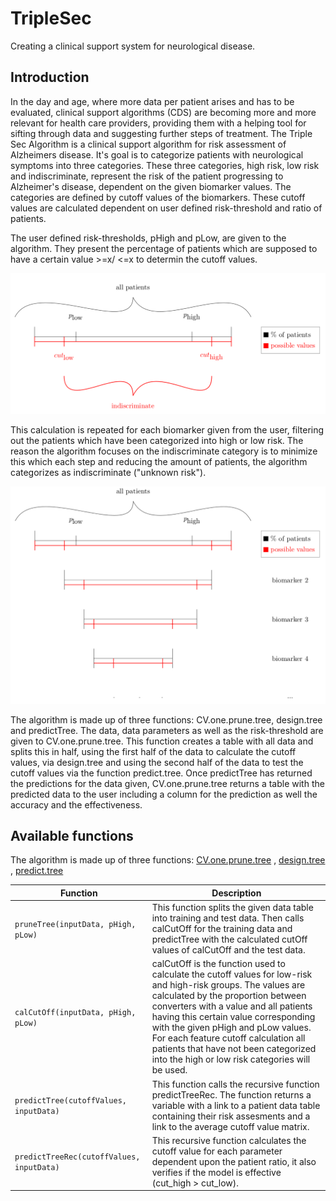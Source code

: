 # TripleSec
Creating a clinical support system for neurological disease.

## Introduction
In the day and age, where more data per patient arises and has to be evaluated, clinical support algorithms (CDS) are becoming more and more relevant for health care providers, providing them with a helping tool for sifting through data and suggesting further steps of treatment.
The Triple Sec Algorithm is a clinical support algorithm for risk assessment of Alzheimers disease.
It's goal is to categorize patients with neurological symptoms into three 
categories. These three categories, high risk, low risk and indiscriminate, represent the risk of the patient progressing to Alzheimer's disease, dependent on the given biomarker values.
The categories are defined by cutoff values of the biomarkers. These cutoff values are calculated
dependent on user defined risk-threshold and ratio of patients.

The user defined risk-thresholds, pHigh and pLow, are given to the algorithm. They present the percentage of patients which are supposed to have a certain value >=x/ <=x to determin the cutoff values.

![alt text](https://github.com/zaynabhammoud/TripleSec/blob/KAP/img/principle.png "principle")

This calculation is repeated for each biomarker given from the user, filtering out the patients which have been categorized into high or low risk. The reason the algorithm focuses on the indiscriminate category is to minimize this which each step and reducing the amount of patients, the algorithm categorizes as indiscriminate ("unknown risk").

![alt text](https://github.com/zaynabhammoud/TripleSec/blob/KAP/img/repeat.png "repeat")

The algorithm is made up of three functions: CV.one.prune.tree, design.tree and predictTree.
The data, data parameters as well as the risk-threshold are given to CV.one.prune.tree. 
This function creates a table with all data and splits this in half, using the first half of the data to calculate the cutoff values, via 
design.tree and using the second half of the data to test the cutoff values via the function predict.tree.
Once predictTree has returned the predictions for the data given, CV.one.prune.tree returns a table with the predicted data to the user including
a column for the prediction as well the accuracy and the effectiveness.


<!---# ## Publication
# More information and references can be found in the following papers:--->

## Available functions
The algorithm is made up of three functions: 
[CV.one.prune.tree](https://github.com/zaynabhammoud/TripleSec/blob/KAP/R/Code_CV_one_prune_tree.R) , 
[design.tree](https://github.com/zaynabhammoud/TripleSec/blob/KAP/R/Code_design_tree.R) ,
[predict.tree](Code_predict_tree.R)


| Function |Description|
| --------------- |-----------|
|`pruneTree(inputData, pHigh, pLow)`|This function splits the given data table into training and test data. Then calls calCutOff for the training data and predictTree with the calculated cutOff values of calCutOff and the test data.|
|`calCutOff(inputData, pHigh, pLow)`|calCutOff is the function used to calculate the cutoff values for low-risk and high-risk groups. The values are calculated by the proportion between converters with a value and all patients having this certain value corresponding with the given pHigh and pLow values. For each feature cutoff calculation all patients that have not been categorized into the high or low risk categories will be used.|
|`predictTree(cutoffValues, inputData)`| This function calls the recursive function predictTreeRec. The function returns a variable with a link to a patient data table containing their risk assesments and a link to the average cutoff value matrix.|
|`predictTreeRec(cutoffValues, inputData)`| This recursive function calculates the cutoff value for each parameter dependent upon the patient ratio, it also verifies if the model is effective (cut_high > cut_low).|
